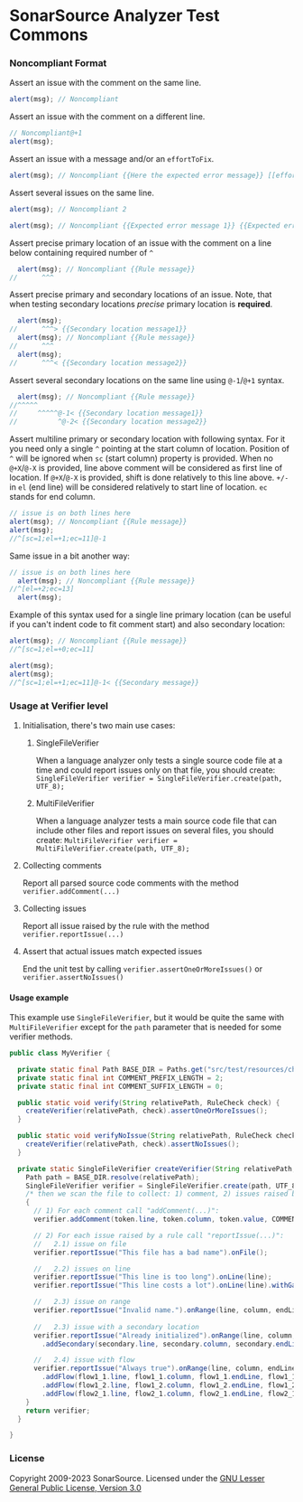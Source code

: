 SonarSource Analyzer Test Commons
=========================

### Noncompliant Format

Assert an issue with the comment on the same line.
```js
alert(msg); // Noncompliant
```

Assert an issue with the comment on a different line.
```js
// Noncompliant@+1
alert(msg);
```

Assert an issue with a message and/or an `effortToFix`.
```js
alert(msg); // Noncompliant {{Here the expected error message}} [[effortToFix=2]]
```

Assert several issues on the same line.
```js
alert(msg); // Noncompliant 2

alert(msg); // Noncompliant {{Expected error message 1}} {{Expected error message 2}}
```

Assert precise primary location of an issue with the comment on a line below containing required number of `^`
```js
  alert(msg); // Noncompliant {{Rule message}}
//      ^^^
```

Assert precise primary and secondary locations of an issue. Note, that when testing secondary locations *precise* primary location is **required**.
```js
  alert(msg);
//      ^^^> {{Secondary location message1}}
  alert(msg); // Noncompliant {{Rule message}}
//      ^^^
  alert(msg);
//      ^^^< {{Secondary location message2}}
```

Assert several secondary locations on the same line using `@-1`/`@+1` syntax.
```js
  alert(msg); // Noncompliant {{Rule message}}
//^^^^^
//     ^^^^^@-1< {{Secondary location message1}}
//          ^@-2< {{Secondary location message2}}
```

Assert multiline primary or secondary location with following syntax. 
For it you need only a single `^` pointing at the start column of location. 
Position of `^` will be ignored when `sc` (start column) property is provided. 
When no `@+X`/`@-X` is provided, line above comment will be considered as first line of location. 
If `@+X`/`@-X` is provided, shift is done relatively to this line above. `+/-` in `el` (end line) will be considered relatively to start line of location.
`ec` stands for end column.
```js
// issue is on both lines here
alert(msg); // Noncompliant {{Rule message}}
alert(msg);
//^[sc=1;el=+1;ec=11]@-1
```

Same issue in a bit another way:
```js
// issue is on both lines here
  alert(msg); // Noncompliant {{Rule message}}
//^[el=+2;ec=13]
  alert(msg);
```

Example of this syntax used for a single line primary location (can be useful if you can't indent code to fit comment start) and also secondary location:
```js
alert(msg); // Noncompliant {{Rule message}}
//^[sc=1;el=+0;ec=11]

alert(msg);
alert(msg);
//^[sc=1;el=+1;ec=11]@-1< {{Secondary message}}
```

### Usage at Verifier level

1. Initialisation, there's two main use cases:

   1. SingleFileVerifier

      When a language analyzer only tests a single source code file at a time and could report issues only on that file,
      you should create: `SingleFileVerifier verifier = SingleFileVerifier.create(path, UTF_8);`

   2. MultiFileVerifier

      When a language analyzer tests a main source code file that can include other files and report issues on several files,
      you should create: `MultiFileVerifier verifier = MultiFileVerifier.create(path, UTF_8);`

2. Collecting comments

   Report all parsed source code comments with the method `verifier.addComment(...)`

3. Collecting issues

   Report all issue raised by the rule with the method `verifier.reportIssue(...)`

4. Assert that actual issues match expected issues

   End the unit test by calling `verifier.assertOneOrMoreIssues()` or `verifier.assertNoIssues()` 

#### Usage example

This example use `SingleFileVerifier`, but it would be quite the same with `MultiFileVerifier` except for the `path` parameter that is needed for some verifier methods.

```java
public class MyVerifier {

  private static final Path BASE_DIR = Paths.get("src/test/resources/check/");
  private static final int COMMENT_PREFIX_LENGTH = 2;
  private static final int COMMENT_SUFFIX_LENGTH = 0;

  public static void verify(String relativePath, RuleCheck check) {
    createVerifier(relativePath, check).assertOneOrMoreIssues();
  }

  public static void verifyNoIssue(String relativePath, RuleCheck check) {
    createVerifier(relativePath, check).assertNoIssues();
  }

  private static SingleFileVerifier createVerifier(String relativePath, RuleCheck check) {
    Path path = BASE_DIR.resolve(relativePath);
    SingleFileVerifier verifier = SingleFileVerifier.create(path, UTF_8);
    /* then we scan the file to collect: 1) comment, 2) issues raised by the rule check ... */
    {
      // 1) For each comment call "addComment(...)":
      verifier.addComment(token.line, token.column, token.value, COMMENT_PREFIX_LENGTH, COMMENT_SUFFIX_LENGTH);

      // 2) For each issue raised by a rule call "reportIssue(...)":
      //   2.1) issue on file
      verifier.reportIssue("This file has a bad name").onFile();

      //   2.2) issues on line
      verifier.reportIssue("This line is too long").onLine(line);
      verifier.reportIssue("This line costs a lot").onLine(line).withGap(2.5d);

      //   2.3) issue on range
      verifier.reportIssue("Invalid name.").onRange(line, column, endLine, endColumn);
      
      //   2.3) issue with a secondary location
      verifier.reportIssue("Already initialized").onRange(line, column, endLine, endColumn)
        .addSecondary(secondary.line, secondary.column, secondary.endLine, secondary.endColumn, "Original");

      //   2.4) issue with flow
      verifier.reportIssue("Always true").onRange(line, column, endLine, endColumn)
        .addFlow(flow1_1.line, flow1_1.column, flow1_1.endLine, flow1_1.endColumn, 1, "Set to null")
        .addFlow(flow1_2.line, flow1_2.column, flow1_2.endLine, flow1_2.endColumn, 1, "Always null")
        .addFlow(flow2_1.line, flow2_1.column, flow2_1.endLine, flow2_1.endColumn, 2, "Is not null");
    }
    return verifier;
  }

}
```

### License
Copyright 2009-2023 SonarSource.
Licensed under the [GNU Lesser General Public License, Version 3.0](http://www.gnu.org/licenses/lgpl.txt)
